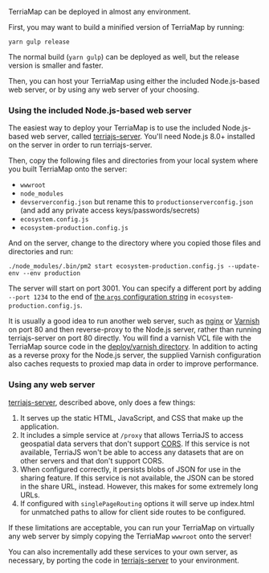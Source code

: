 TerriaMap can be deployed in almost any environment.

First, you may want to build a minified version of TerriaMap by running:

```
yarn gulp release
```

The normal build (`yarn gulp`) can be deployed as well, but the release version is smaller and faster.

Then, you can host your TerriaMap using either the included Node.js-based web server, or by using any web server of your choosing.

### Using the included Node.js-based web server

The easiest way to deploy your TerriaMap is to use the included Node.js-based web server, called [terriajs-server](https://github.com/TerriaJS/terriajs-server).  You'll need Node.js 8.0+ installed on the server in order to run terriajs-server.  

Then, copy the following files and directories from your local system where you built TerriaMap onto the server:

* `wwwroot`
* `node_modules`
* `devserverconfig.json` but rename this to `productionserverconfig.json` (and add any private access keys/passwords/secrets)
* `ecosystem.config.js`
* `ecosystem-production.config.js`

And on the server, change to the directory where you copied those files and directories and run:

```
./node_modules/.bin/pm2 start ecosystem-production.config.js --update-env --env production
```

The server will start on port 3001. You can specify a different port by adding ` --port 1234` to the end of [the `args` configuration string](https://github.com/TerriaJS/TerriaMap/blob/f3c0b5e2a6ecd264b975beb155f9db84acca48df/ecosystem-production.config.js#L16) in `ecosystem-production.config.js`.

It is usually a good idea to run another web server, such as [nginx](https://nginx.org/en/) or [Varnish](https://varnish-cache.org/) on port 80 and then reverse-proxy to the Node.js server, rather than running terriajs-server on port 80 directly.   You will find a varnish VCL file with the TerriaMap source code in the [deploy/varnish directory](https://github.com/TerriaJS/TerriaMap/tree/master/deploy/varnish).  In addition to acting as a reverse proxy for the Node.js server, the supplied Varnish configuration also caches requests to proxied map data in order to improve performance.

### Using any web server

[terriajs-server](https://github.com/TerriaJS/terriajs-server), described above, only does a few things:

1. It serves up the static HTML, JavaScript, and CSS that make up the application.
2. It includes a simple service at `/proxy` that allows TerriaJS to access geospatial data servers that don't support [CORS](../connecting-to-data/cross-origin-resource-sharing.md).  If this service is not available, TerriaJS won't be able to access any datasets that are on other servers and that don't support CORS.
3. When configured correctly, it persists blobs of JSON for use in the sharing feature.  If this service is not available, the JSON can be stored in the share URL, instead.  However, this makes for some extremely long URLs.
4. If configured with `singlePageRouting` options it will serve up index.html for unmatched paths to allow for client side routes to be configured.

If these limitations are acceptable, you can run your TerriaMap on virtually any web server by simply copying the TerriaMap `wwwroot` onto the server!

You can also incrementally add these services to your own server, as necessary, by porting the code in [terriajs-server](https://github.com/TerriaJS/terriajs-server) to your environment.
